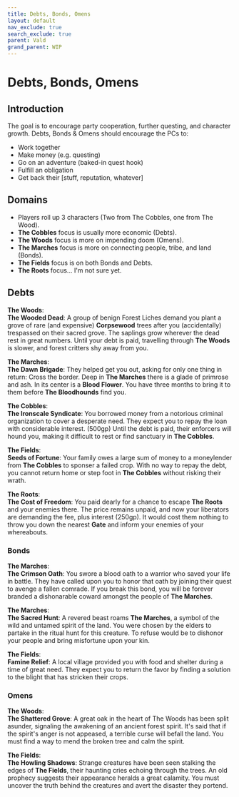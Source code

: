 ```yaml
---
title: Debts, Bonds, Omens
layout: default
nav_exclude: true
search_exclude: true
parent: Vald
grand_parent: WIP
---
```


# Debts, Bonds, Omens

## Introduction

The goal is to encourage party cooperation, further questing, and character growth. Debts, Bonds & Omens should encourage the PCs to:
- Work together
- Make money (e.g. questing)
- Go on an adventure (baked-in quest hook)
- Fulfill an obligation
- Get back their [stuff, reputation, whatever]

## Domains
- Players roll up 3 characters (Two from The Cobbles, one from The Wood).
- **The Cobbles** focus is usually more economic (Debts).
- **The Woods** focus is more on impending doom (Omens).
- **The Marches** focus is more on connecting people, tribe, and land (Bonds).
- **The Fields** focus is on both Bonds and Debts.
- **The Roots** focus... I'm not sure yet. 

## Debts

**The Woods**:  
**The Wooded Dead**: A group of benign Forest Liches  demand you plant a grove of rare (and expensive) **Corpsewood** trees after you (accidentally) trespassed on their sacred grove. The saplings grow wherever the dead rest in great numbers. Until your debt is paid, travelling through **The Woods** is slower, and forest critters shy away from you.  

**The Marches**:  
**The Dawn Brigade**: They helped get you out, asking for only one thing in return: Cross the border. Deep in **The Marches** there is a glade of primrose and ash. In its center is a **Blood Flower**. You have three months to bring it to them before **The Bloodhounds** find you.

**The Cobbles**:  
**The Ironscale Syndicate**: You borrowed money from a notorious criminal organization to cover a desperate need. They expect you to repay the loan with considerable interest. (500gp) Until the debt is paid, their enforcers will hound you, making it difficult to rest or find sanctuary in **The Cobbles**.

**The Fields**:  
**Seeds of Fortune**: Your family owes a large sum of money to a moneylender from **The Cobbles** to sponser a failed crop. With no way to repay the debt, you cannot return home or step foot in **The Cobbles** without risking their wrath.

**The Roots**:  
**The Cost of Freedom**: You paid dearly for a chance to escape **The Roots** and your enemies there. The price remains unpaid, and now your liberators are demanding the fee, plus interest (250gp). It would cost them nothing to throw you down the nearest **Gate** and inform your enemies of your whereabouts. 

### Bonds

**The Marches**:  
**The Crimson Oath**: You swore a blood oath to a warrior who saved your life in battle. They have called upon you to honor that oath by joining their quest to avenge a fallen comrade. If you break this bond, you will be forever branded a dishonarable coward amongst the people of **The Marches**.

**The Marches**:  
**The Sacred Hunt**: A revered beast roams **The Marches**, a symbol of the wild and untamed spirit of the land. You were chosen by the elders to partake in the ritual hunt for this creature. To refuse would be to dishonor your people and bring misfortune upon your kin.

**The Fields**:  
**Famine Relief**: A local village provided you with food and shelter during a time of great need. They expect you to return the favor by finding a solution to the blight that has stricken their crops. 

### Omens

**The Woods**:  
**The Shattered Grove**: A great oak in the heart of The Woods has been split asunder, signaling the awakening of an ancient forest spirit. It's said that if the spirit's anger is not appeased, a terrible curse will befall the land. You must find a way to mend the broken tree and calm the spirit.

**The Fields**:  
**The Howling Shadows**: Strange creatures have been seen stalking the edges of **The Fields**, their haunting cries echoing through the trees. An old prophecy suggests their appearance heralds a great calamity. You must uncover the truth behind the creatures and avert the disaster they portend.

